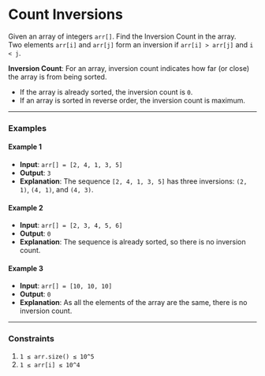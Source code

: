 # Count Inversions

Given an array of integers `arr[]`. Find the Inversion Count in the array.  
Two elements `arr[i]` and `arr[j]` form an inversion if `arr[i] > arr[j]` and `i < j`.

**Inversion Count**: For an array, inversion count indicates how far (or close) the array is from being sorted. 
- If the array is already sorted, the inversion count is `0`.
- If an array is sorted in reverse order, the inversion count is maximum.

---

### Examples

#### Example 1
- **Input**: `arr[] = [2, 4, 1, 3, 5]`
- **Output**: `3`
- **Explanation**: The sequence `[2, 4, 1, 3, 5]` has three inversions: `(2, 1)`, `(4, 1)`, and `(4, 3)`.

#### Example 2
- **Input**: `arr[] = [2, 3, 4, 5, 6]`
- **Output**: `0`
- **Explanation**: The sequence is already sorted, so there is no inversion count.

#### Example 3
- **Input**: `arr[] = [10, 10, 10]`
- **Output**: `0`
- **Explanation**: As all the elements of the array are the same, there is no inversion count.

---

### Constraints

1. `1 ≤ arr.size() ≤ 10^5`
2. `1 ≤ arr[i] ≤ 10^4`
